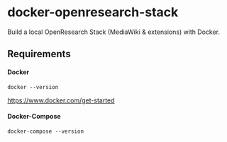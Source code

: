 # docker-openresearch-stack
Build a local OpenResearch Stack (MediaWiki &amp; extensions) with Docker. 

## Requirements

#### Docker
```
docker --version
```
https://www.docker.com/get-started

#### Docker-Compose
```
docker-compose --version
```